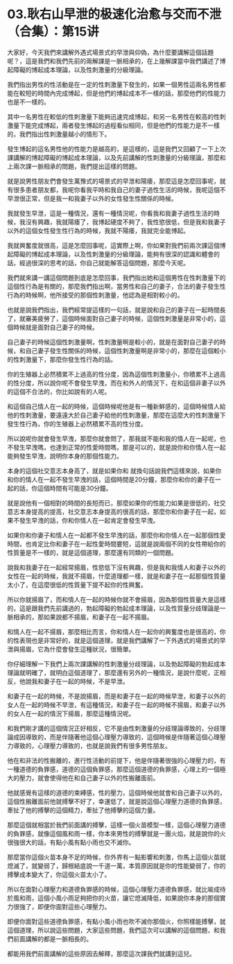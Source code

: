 # 03.耿右山早泄的极速化治愈与交而不泄（合集）：第15讲

大家好，今天我們來講解外遇式場景式的早泄與仰偽，為什麼要講解這個話題呢？，這是我們和我們先前的兩解課是一脈相承的，在上幾解課當中我們講述了博起障礙的博起成本理論，以及性刺激量的分級理論。

我們指出男性的性活動是在一定的性刺激量下發生的，如果一個男性這兩名男性都能在較短的時間內完成博起，但是他們的博起成本不一樣的話，那麼他們的性能力也是不一樣的。

其中一名男性在較低的性刺激量下能夠迅速完成博起，和另一名男性在較高的性刺激量下能完成博起，兩者發生博起的過程看似相同，但是他們的性能力是不一樣的，我們指出性刺激量越小的情形下。

發生博起的這名男性他的性能力是越高的，是這樣的，這是我們又回顧了一下上次課講解的博起障礙的博起成本理論，以及先前講解的性刺激量的分級理論，那麼和上兩次課一脈相承的問題，我們提出這樣的問題。

就是說男性朋友們會發生萬豫式的場景式的早泄和陽痿，那麼這是怎麼回事呢，就有很多患者朋友都，我呢你看我平時和我自己的妻子過性生活的時候，我呢這個不早泄很正常，但是我一和我妻子以外的女性發生性關係的時候。

我就發生早泄，這是一種情況，還有一種情況呢，你看我和我妻子過性生活的時候，我沒有興趣，我就陽痿了，我博起硬度不夠了，我性慾很低，但是我和我妻子以外的這個女性發生性行為的時候，我就不陽痿，我就完全能博起。

我就興奮度就很高，這是怎麼回事呢，這實際上啊，你如果對我們前兩次課這個博起障礙的博起成本理論，以及性刺激量的分級理論，能夠有很深的認識和體會的話，經過很深的思考的話，你自己就能解答這個問題，那麼今天呢。

我們就來講一講這個問題到底是怎麼回事，我們指出她和這個男性在性刺激量下的這個性行為是有關的，那麼我們指出啊，當男性和自己的妻子，合法的妻子發生性行為的時候啊，他所接受的那個性刺激量，他認為是相對較小的。

也就是說我們指出，我們經常提這樣的一句話，就是說和自己的妻子在一起時間長了，就審美疲勞了，這個時候面對自己妻子的時候，這個性刺激量是非常小的，這個時候就是面對自己妻子的時候。

自己妻子的時候這個性刺激量啊，性刺激量啊是較小的，就是在面對自己妻子的時候，和自己妻子發生性關係的時候，這個性刺激量啊是非常小的，那麼在這個較小的性刺激量下，那麼你發生性行為的話。

你的生殖器上必然積累不上過高的性分度，因為這個性刺激量小，你積累不上過高的性分度，所以說你呢不會發生早洩，而在和外人的情況下，在和這個非妻子以外的這個不合法的，你比如說有的人呢。

和這個自己情人在一起的時候，這個時候呢他是有一種新鮮感的，這個時候情人給他的性刺激量，要遠遠大於自己妻子給他的性刺激量，那麼在這麼大的性刺激量下發生性行為，你的生殖器上必然積累不高的性分度。

所以說呢你就會發生早洩，那麼你就會問了，那我就不能和我的情人在一起呢，也不發生早洩嗎，也達到正常的性愛時間嗎，那是可以的，就是說你和你情人在一起能夠發生早洩，說明你本身的那個性能力。

本身的這個社交意志本身高了，就是如果你和 就換句話說我們這樣來說，如果你和你的情人在一起不發生早洩的話，這個時間是20分鐘，那麼你和你的妻子在一起的話，你這個時間有可能是30分鐘。

就是說他有一個相對的時間的長短而已，那麼如果你的性能力如果是很低的，社交意志本身提高的提高，社交意志本身提高的很高的話，那麼你和你妻子在一起，如果不發生早洩的話，你和你情人在一起肯定會發生早洩。

如果你和你妻子和情人在一起都不發生早洩的話，那麼你和你情人在一起那個性愛時間，也肯定比你和妻子在一起性愛時間要短，這就是說兩個不同的女性帶給你的性質量是不一樣的，就是這個道理，那麼還有同類的一個問題。

說我和我妻子在一起經常揚眉，性慾低下沒有興趣，但是我和我情人和妻子以外的女性在一起的時候，我就不揚眉，什麼道理都一樣，就是和妻子在一起那個性質量太小了，在這麼很低的性質量下提不起你的性興奮。

所以你就揚眉了，而和情人在一起的時候你就不會揚眉，因為那個性質量大是這樣的，這是跟我們先前講過的，勃起障礙的勃起成本理論，以及性質量分歧理論是一脈相承的，那如果說都不揚眉，和妻子在一起不揚眉。

和情人在一起不揚眉，那麼相比而言，你和情人在一起你的興奮度也是很高的，你的性表現也是非常好的，就是這個道理，就是我們講解了一下外遇式的場景式的早泄與揚眉，它為什麼會發生這種狀況，很簡單。

你仔細理解一下我們上兩次課講解的性刺激量分歧理論，以及勃起障礙的勃起成本理論就明確了，就明白這個道理了，那麼還有另外的一種情況，是說什麼呢，正相反，他說我和妻子在一起的時候，不是早泄。

和妻子在一起的時候，不是說揚眉，而是和妻子在一起的時候早泄，和妻子以外的女人在一起的時候不早泄，有這種情況，和妻子在一起的時候不揚眉，和妻子以外的女人在一起的情況下揚眉，那麼這種情況呢。

和我們剛才講的這個情況正好相反，它不是由性刺激量的分歧理論導致的，分歧理論成因導致的，而是伴隨著他這個心理壓力導致的，這個時候是伴隨著這個心理壓力導致的，心理壓力導致的，也就是說我們有很多男性朋友。

他在和非法的性搬離的，進行性活動的前提下，他是伴隨著很強的心理壓力的，有一種道德的負罪感，道德的這個負罪感，那麼這個道德的負罪感，心理上的一個極大的壓力，就會使得他在和自己妻子以外的性搬離面前。

他就感覺有這樣的道德的束縛感，性的壓力，這個時候他就會和自己妻子以外的，這個性搬離面前他就搏擊不好了，幸運低了，就是說這個心理壓力道德的負罪感，牽扯了他的搏擊的這個精力，牽扯了他搏擊的這個力量。

那麼這個就相當於我們前面講的搏擊，這樣一個火苗模型一樣，這個心理壓力道德的負罪感，就像這個風和雨一樣，你本來男性的搏擊就是一團火焰，就是說你的火很強很大的話，有點小風有點小雨也交不滅你。

那麼當你這個火苗本身不足的時候，你外界有一點影響和刺激，你馬上這個火苗就熄滅了，就變弱了，歸根結底說一千道一萬，本質原因就是你的性能變弱了，你的搏擊成本變大了，你這個火苗太小了。

所以在面對心理壓力和道德負罪感的時候，這個心理壓力道德負罪感，就比喻成待於風和雨，這個小風小雨足夠把你的火苗，讓它熄滅降低，如果說你本身的那個實力很強了，即便你面對這些心理壓力。

即便你面對這些道德負罪感，有點小風小雨也吹不滅你那個火，你照樣能搏擊，就這個道理，所以說這些問題，大家這些問題，我們這次可以講解的這個問題，和我們前面講解的都是一脈相長的。

都能用我們前面講解的這些原因去解釋，那麼這次課我們就講到這兒。